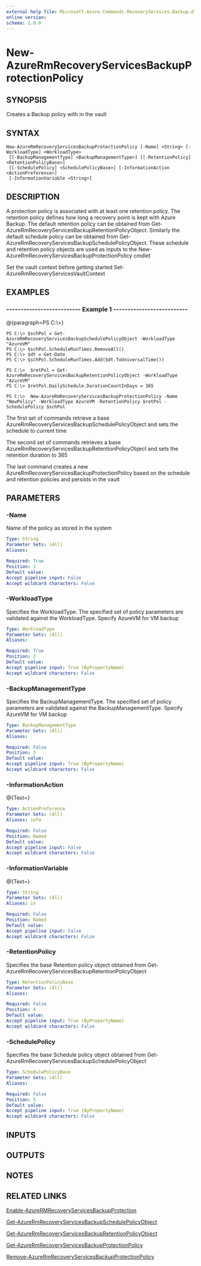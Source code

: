 ```yaml
---
external help file: Microsoft.Azure.Commands.RecoveryServices.Backup.dll-Help.xml
online version: 
schema: 2.0.0
---
```


# New-AzureRmRecoveryServicesBackupProtectionPolicy
## SYNOPSIS
Creates a Backup policy with in the vault

## SYNTAX

```
New-AzureRmRecoveryServicesBackupProtectionPolicy [-Name] <String> [-WorkloadType] <WorkloadType>
 [[-BackupManagementType] <BackupManagementType>] [[-RetentionPolicy] <RetentionPolicyBase>]
 [[-SchedulePolicy] <SchedulePolicyBase>] [-InformationAction <ActionPreference>]
 [-InformationVariable <String>]
```

## DESCRIPTION
A protection policy is associated with at least one retention policy. 
The retention policy defines how long a recovery point is kept with Azure Backup.
The default retention policy can be obtained from Get-AzureRmRecoveryServicesBackupRetentionPolicyObject.
Similarly the default schedule policy can be obtained from Get-AzureRmRecoveryServicesBackupSchedulePolicyObject. 
These schedule and retention policy objects are used as inputs to the New-AzureRmRecoveryServicesBackupProtectionPolicy cmdlet

Set the vault context before getting started Set-AzureRmRecoveryServicesVaultContext

## EXAMPLES

### --------------------------  Example 1  --------------------------
@{paragraph=PS C:\\\>}

```
PS C:\> $schPol = Get-AzureRmRecoveryServicesBackupSchedulePolicyObject -WorkloadType "AzureVM" 
PS C:\> $schPol.ScheduleRunTimes.RemoveAll()
PS C:\> $dt = Get-Date
PS C:\> $schPol.ScheduleRunTimes.Add($dt.ToUniversalTime())
 
PS C:\>  $retPol = Get-AzureRmRecoveryServicesBackupRetentionPolicyObject -WorkloadType "AzureVM" 
PS C:\> $retPol.DailySchedule.DurationCountInDays = 365

PS C:\>  New-AzureRmRecoveryServicesBackupProtectionPolicy -Name "NewPolicy" -WorkloadType AzureVM -RetentionPolicy $retPol -SchedulePolicy $schPol
```

The first set of commands retrieve a base AzureRmRecoveryServicesBackupSchedulePolicyObject and sets the schedule to current time

The second set of commands retrieves a base AzureRmRecoveryServicesBackupRetentionPolicyObject and sets the retention duration to 365

The last command creates a new AzureRmRecoveryServicesBackupProtectionPolicy based on the schedule and retention policies and persists in the vault

## PARAMETERS

### -Name
Name of the policy as stored in the system

```yaml
Type: String
Parameter Sets: (All)
Aliases: 

Required: True
Position: 1
Default value: 
Accept pipeline input: False
Accept wildcard characters: False
```

### -WorkloadType
Specifies the WorkloadType. 
The specified set of policy parameters are validated against the WorkloadType. 
Specify AzureVM for VM backup

```yaml
Type: WorkloadType
Parameter Sets: (All)
Aliases: 

Required: True
Position: 2
Default value: 
Accept pipeline input: True (ByPropertyName)
Accept wildcard characters: False
```

### -BackupManagementType
Specifies the BackupManagementType. 
The specified set of policy parameters are validated against the BackupManagementType. 
Specify AzureVM for VM backup

```yaml
Type: BackupManagementType
Parameter Sets: (All)
Aliases: 

Required: False
Position: 3
Default value: 
Accept pipeline input: True (ByPropertyName)
Accept wildcard characters: False
```

### -InformationAction
@{Text=}

```yaml
Type: ActionPreference
Parameter Sets: (All)
Aliases: infa

Required: False
Position: Named
Default value: 
Accept pipeline input: False
Accept wildcard characters: False
```

### -InformationVariable
@{Text=}

```yaml
Type: String
Parameter Sets: (All)
Aliases: iv

Required: False
Position: Named
Default value: 
Accept pipeline input: False
Accept wildcard characters: False
```

### -RetentionPolicy
Specifies the base Retention policy object obtained from Get-AzureRmRecoveryServicesBackupRetentionPolicyObject

```yaml
Type: RetentionPolicyBase
Parameter Sets: (All)
Aliases: 

Required: False
Position: 4
Default value: 
Accept pipeline input: True (ByPropertyName)
Accept wildcard characters: False
```

### -SchedulePolicy
Specifies the base Schedule policy object obtained from Get-AzureRmRecoveryServicesBackupSchedulePolicyObject

```yaml
Type: SchedulePolicyBase
Parameter Sets: (All)
Aliases: 

Required: False
Position: 5
Default value: 
Accept pipeline input: True (ByPropertyName)
Accept wildcard characters: False
```

## INPUTS

## OUTPUTS

## NOTES

## RELATED LINKS

[Enable-AzureRMRecoveryServicesBackupProtection]()

[Get-AzureRmRecoveryServicesBackupSchedulePolicyObject]()

[Get-AzureRmRecoveryServicesBackupRetentionPolicyObject]()

[Get-AzureRmRecoveryServicesBackupProtectionPolicy]()

[Remove-AzureRmRecoveryServicesBackupProtectionPolicy]()

